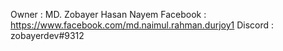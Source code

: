 Owner : MD. Zobayer Hasan Nayem
Facebook : https://www.facebook.com/md.naimul.rahman.durjoy1
Discord : zobayerdev#9312
